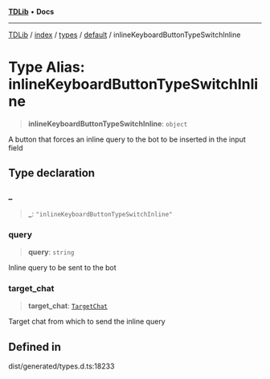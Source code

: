 [**TDLib**](../../../../../../README.md) • **Docs**

***

[TDLib](../../../../../../modules.md) / [index](../../../../../README.md) / [types](../../../README.md) / [default](../README.md) / inlineKeyboardButtonTypeSwitchInline

# Type Alias: inlineKeyboardButtonTypeSwitchInline

> **inlineKeyboardButtonTypeSwitchInline**: `object`

A button that forces an inline query to the bot to be inserted in the input field

## Type declaration

### \_

> **\_**: `"inlineKeyboardButtonTypeSwitchInline"`

### query

> **query**: `string`

Inline query to be sent to the bot

### target\_chat

> **target\_chat**: [`TargetChat`](TargetChat.md)

Target chat from which to send the inline query

## Defined in

dist/generated/types.d.ts:18233

